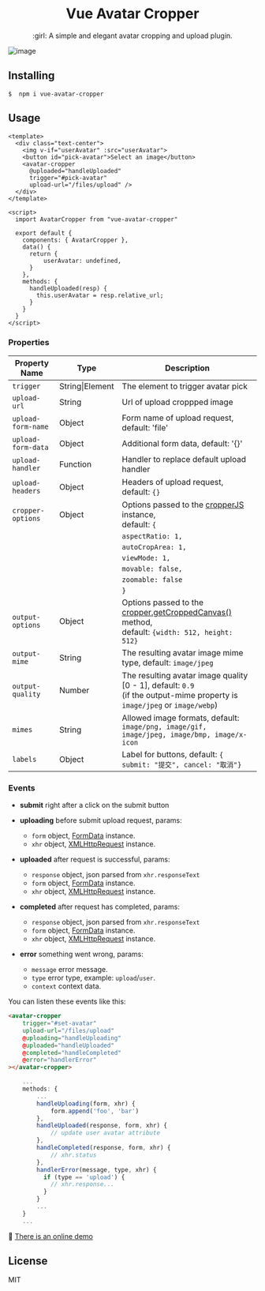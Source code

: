 <h1 align="center">Vue Avatar Cropper</h1>

<p align="center"> :girl: A simple and elegant avatar cropping and upload plugin.</p>

![image](https://user-images.githubusercontent.com/1472352/28398207-b32907b0-6d38-11e7-998a-32d34362b341.png)

## Installing

```shell
$  npm i vue-avatar-cropper
```

## Usage

```vue
<template>
  <div class="text-center">
    <img v-if="userAvatar" :src="userAvatar">
    <button id="pick-avatar">Select an image</button>
    <avatar-cropper
      @uploaded="handleUploaded"
      trigger="#pick-avatar"
      upload-url="/files/upload" />
  </div>
</template>

<script>
  import AvatarCropper from "vue-avatar-cropper"

  export default {
    components: { AvatarCropper },
    data() {
      return {
          userAvatar: undefined,
      }
    },
    methods: {
      handleUploaded(resp) {
        this.userAvatar = resp.relative_url;
      }
    }
  }
</script>
```

### Properties

 Property Name | Type | Description
 -------- | -------- | --------
 `trigger` | String\|Element | The element to trigger avatar pick
 `upload-url` | String | Url of upload croppped image
 `upload-form-name` | Object | Form name of upload request, default: 'file'
 `upload-form-data` | Object | Additional form data, default: '{}'
 `upload-handler` | Function | Handler to replace default upload handler
 `upload-headers` | Object | Headers of upload request, default: `{}`
 `cropper-options` | Object | Options passed to the [cropperJS](https://github.com/fengyuanchen/cropperjs#options) instance, <br>default: `{` 
   | | |    `aspectRatio: 1, `
   | | |    `autoCropArea: 1, `
   | | |    `viewMode: 1,`
   | | |    `movable: false,`
   | | |    `zoomable: false`
   | | |    `}`
 `output-options` | Object | Options passed to the [cropper.getCroppedCanvas()](https://github.com/fengyuanchen/cropperjs#getcroppedcanvasoptions) method, <br>default: `{width: 512, height: 512}`
 `output-mime` | String | The resulting avatar image mime type, default: `image/jpeg`
 `output-quality` | Number | The resulting avatar image quality [0 - 1], default: `0.9`<br>(if the output-mime property is `image/jpeg` or `image/webp`)
 `mimes` | String | Allowed image formats, default: <br>`image/png, image/gif, image/jpeg, image/bmp, image/x-icon`
 `labels` | Object | Label for buttons, default: `{ submit: "提交", cancel: "取消"}`

### Events

- **submit** right after a click on the submit button

- **uploading** before submit upload request, params:
    - `form` object, [FormData](https://developer.mozilla.org/en-US/docs/Web/API/FormData) instance.
    - `xhr`  object, [XMLHttpRequest](https://developer.mozilla.org/en-US/docs/Web/API/XMLHttpRequest) instance.

- **uploaded** after request is successful, params:
    - `response` object, json parsed from `xhr.responseText`
    - `form` object, [FormData](https://developer.mozilla.org/en-US/docs/Web/API/FormData) instance.
    - `xhr`  object, [XMLHttpRequest](https://developer.mozilla.org/en-US/docs/Web/API/XMLHttpRequest) instance.

- **completed** after request has completed, params:
    - `response` object, json parsed from `xhr.responseText`
    - `form` object, [FormData](https://developer.mozilla.org/en-US/docs/Web/API/FormData) instance.
    - `xhr`  object, [XMLHttpRequest](https://developer.mozilla.org/en-US/docs/Web/API/XMLHttpRequest) instance.

- **error** something went wrong, params:
  - `message` error message.
  - `type` error type, example: `upload`/`user`.
  - `context` context data.

You can listen these events like this:


```html
<avatar-cropper
    trigger="#set-avatar"
    upload-url="/files/upload"
    @uploading="handleUploading"
    @uploaded="handleUploaded"
    @completed="handleCompleted"
    @error="handlerError"
></avatar-cropper>
```

```js
    ...
    methods: {
        ...
        handleUploading(form, xhr) {
            form.append('foo', 'bar')
        },
        handleUploaded(response, form, xhr) {
            // update user avatar attribute
        },
        handleCompleted(response, form, xhr) {
            // xhr.status
        },
        handlerError(message, type, xhr) {
          if (type == 'upload') {
            // xhr.response...
          }
        }
        ...
    }
    ...
```

:rocket: [There is an online demo](https://codesandbox.io/s/nn8xrn4y6j)

## License

MIT
